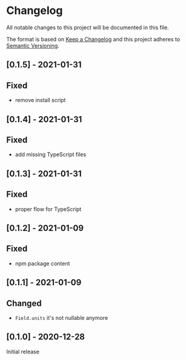 # Changelog

All notable changes to this project will be documented in this file.

The format is based on [Keep a Changelog](https://keepachangelog.com/en/1.0.0/) and this project adheres to [Semantic Versioning](https://semver.org/spec/v2.0.0.html).

## [0.1.5] - 2021-01-31

## Fixed

- remove install script

## [0.1.4] - 2021-01-31

## Fixed

- add missing TypeScript files

## [0.1.3] - 2021-01-31

## Fixed

- proper flow for TypeScript

## [0.1.2] - 2021-01-09

## Fixed

- npm package content

## [0.1.1] - 2021-01-09

## Changed

- `Field.units` it's not nullable anymore

## [0.1.0] - 2020-12-28

Initial release
